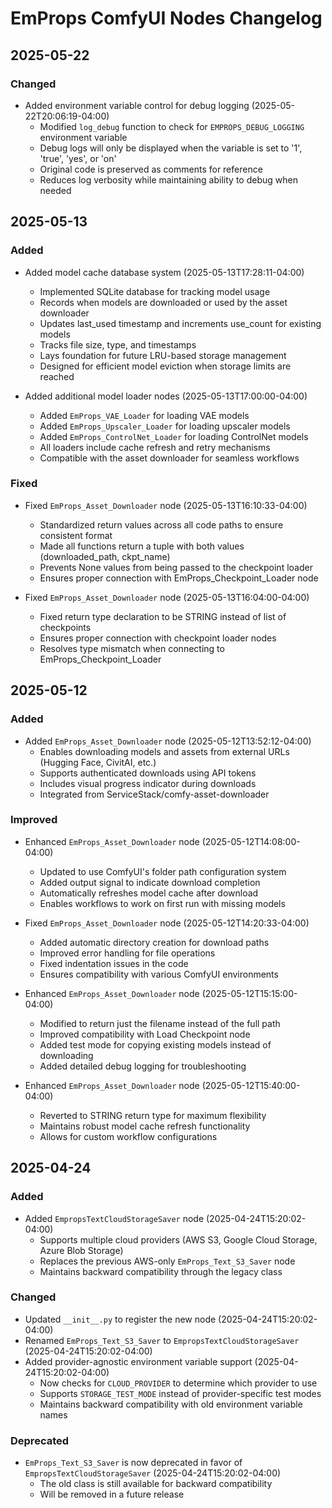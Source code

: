 # EmProps ComfyUI Nodes Changelog

## 2025-05-22

### Changed
- Added environment variable control for debug logging (2025-05-22T20:06:19-04:00)
  - Modified `log_debug` function to check for `EMPROPS_DEBUG_LOGGING` environment variable
  - Debug logs will only be displayed when the variable is set to '1', 'true', 'yes', or 'on'
  - Original code is preserved as comments for reference
  - Reduces log verbosity while maintaining ability to debug when needed

## 2025-05-13

### Added
- Added model cache database system (2025-05-13T17:28:11-04:00)
  - Implemented SQLite database for tracking model usage
  - Records when models are downloaded or used by the asset downloader
  - Updates last_used timestamp and increments use_count for existing models
  - Tracks file size, type, and timestamps
  - Lays foundation for future LRU-based storage management
  - Designed for efficient model eviction when storage limits are reached

- Added additional model loader nodes (2025-05-13T17:00:00-04:00)
  - Added `EmProps_VAE_Loader` for loading VAE models
  - Added `EmProps_Upscaler_Loader` for loading upscaler models
  - Added `EmProps_ControlNet_Loader` for loading ControlNet models
  - All loaders include cache refresh and retry mechanisms
  - Compatible with the asset downloader for seamless workflows

### Fixed
- Fixed `EmProps_Asset_Downloader` node (2025-05-13T16:10:33-04:00)
  - Standardized return values across all code paths to ensure consistent format
  - Made all functions return a tuple with both values (downloaded_path, ckpt_name)
  - Prevents None values from being passed to the checkpoint loader
  - Ensures proper connection with EmProps_Checkpoint_Loader node

- Fixed `EmProps_Asset_Downloader` node (2025-05-13T16:04:00-04:00)
  - Fixed return type declaration to be STRING instead of list of checkpoints
  - Ensures proper connection with checkpoint loader nodes
  - Resolves type mismatch when connecting to EmProps_Checkpoint_Loader

## 2025-05-12

### Added
- Added `EmProps_Asset_Downloader` node (2025-05-12T13:52:12-04:00)
  - Enables downloading models and assets from external URLs (Hugging Face, CivitAI, etc.)
  - Supports authenticated downloads using API tokens
  - Includes visual progress indicator during downloads
  - Integrated from ServiceStack/comfy-asset-downloader

### Improved
- Enhanced `EmProps_Asset_Downloader` node (2025-05-12T14:08:00-04:00)
  - Updated to use ComfyUI's folder path configuration system
  - Added output signal to indicate download completion
  - Automatically refreshes model cache after download
  - Enables workflows to work on first run with missing models
  
- Fixed `EmProps_Asset_Downloader` node (2025-05-12T14:20:33-04:00)
  - Added automatic directory creation for download paths
  - Improved error handling for file operations
  - Fixed indentation issues in the code
  - Ensures compatibility with various ComfyUI environments
  
- Enhanced `EmProps_Asset_Downloader` node (2025-05-12T15:15:00-04:00)
  - Modified to return just the filename instead of the full path
  - Improved compatibility with Load Checkpoint node
  - Added test mode for copying existing models instead of downloading
  - Added detailed debug logging for troubleshooting
  
- Enhanced `EmProps_Asset_Downloader` node (2025-05-12T15:40:00-04:00)
  - Reverted to STRING return type for maximum flexibility
  - Maintains robust model cache refresh functionality
  - Allows for custom workflow configurations

## 2025-04-24

### Added
- Added `EmpropsTextCloudStorageSaver` node (2025-04-24T15:20:02-04:00)
  - Supports multiple cloud providers (AWS S3, Google Cloud Storage, Azure Blob Storage)
  - Replaces the previous AWS-only `EmProps_Text_S3_Saver` node
  - Maintains backward compatibility through the legacy class

### Changed
- Updated `__init__.py` to register the new node (2025-04-24T15:20:02-04:00)
- Renamed `EmProps_Text_S3_Saver` to `EmpropsTextCloudStorageSaver` (2025-04-24T15:20:02-04:00)
- Added provider-agnostic environment variable support (2025-04-24T15:20:02-04:00)
  - Now checks for `CLOUD_PROVIDER` to determine which provider to use
  - Supports `STORAGE_TEST_MODE` instead of provider-specific test modes
  - Maintains backward compatibility with old environment variable names

### Deprecated
- `EmProps_Text_S3_Saver` is now deprecated in favor of `EmpropsTextCloudStorageSaver` (2025-04-24T15:20:02-04:00)
  - The old class is still available for backward compatibility
  - Will be removed in a future release
